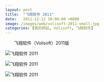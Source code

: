 ```yaml
---
layout: post
title:  "飞翔软件 2011"
date:   2011-12-12 10:00:00 +0800
image: /images/web/volisoft-2011-small.jpg
categories: [我的网站, Volisoft, 飞翔软件]
---
```


　　飞翔软件（Volisoft）2011版

![飞翔软件 2011]({{site.baseurl}}/images/web/飞翔软件2011-Volisoft-首页.png)

![飞翔软件 2011]({{site.baseurl}}/images/web/飞翔软件2011-Volisoft-首页2.png)

![飞翔软件 2011]({{site.baseurl}}/images/web/飞翔软件2011-旅行社汽车线路报价管理系统.png)